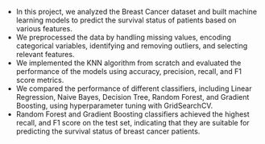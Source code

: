 - In this project, we analyzed the Breast Cancer dataset and built machine learning models to predict the survival status of patients based on various features.
- We preprocessed the data by handling missing values, encoding categorical variables, identifying and removing outliers, and selecting relevant features.
- We implemented the KNN algorithm from scratch and evaluated the performance of the models using accuracy, precision, recall, and F1 score metrics.
- We compared the performance of different classifiers, including Linear Regression, Naive Bayes, Decision Tree, Random Forest, and Gradient Boosting, using hyperparameter tuning with GridSearchCV.
- Random Forest and Gradient Boosting classifiers achieved the highest recall, and F1 score on the test set, indicating that they are suitable for predicting the survival status of breast cancer patients.
